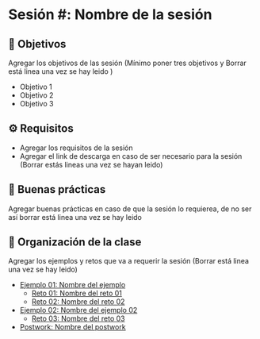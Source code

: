 
# Sesión #: Nombre de la sesión

## :dart: Objetivos

Agregar los objetivos de las sesión (Mínimo poner tres objetivos y Borrar está linea una vez se hay leido )

- Objetivo 1
- Objetivo 2
- Objetivo 3

## ⚙ Requisitos

+ Agregar los requisitos de la sesión 
+ Agregar el link de descarga en caso de ser necesario para la sesión (Borrar estás lineas una vez se hayan leido)

## 🎩 Buenas prácticas

Agregar buenas prácticas en caso de que la sesión lo requierea, de no ser así borrar está linea una vez se hay leido

## 📂 Organización de la clase

Agregar los ejemplos y retos que va a requerir la sesión (Borrar está linea una vez se hay leido)

- [Ejemplo 01:  Nombre del ejemplo](./Ejemplo-01/README.md)
    - [Reto 01: Nombre del reto 01](./Reto-01/README.md)
    - [Reto  02: Nombre del reto 02](./Reto-02/README.md)
- [Ejemplo 02: Nombre del ejemplo 02](./Ejemplo-02/README.md)
    - [Reto 03: Nombre del reto 03](./Reto-03/README.md)
- [Postwork: Nombre del postwork](./Postwork/README.md)




